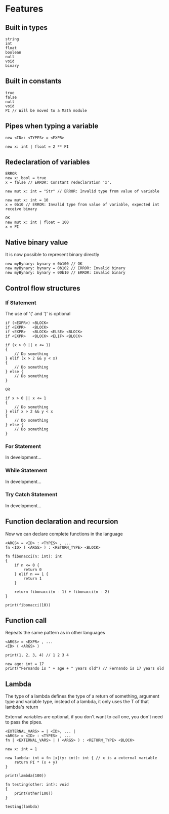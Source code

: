 # Features

## Built in types

```
string
int
float
boolean
null
void
binary
```

## Built in constants
```
true
false
null
void
PI // Will be moved to a Math module
```

## Pipes when typing a variable
```
new <ID>: <TYPES> = <EXPR>

new x: int | float = 2 ** PI
```

## Redeclaration of variables
```
ERROR
new x: bool = true
x = false // ERROR: Constant redeclaration 'x'.

new mut x: int = "Str" // ERROR: Invalid type from value of variable

new mut x: int = 10
x = 0b10 // ERROR: Invalid type from value of variable, expected int receive binary

OK
new mut x: int | float = 100
x = PI
```

## Native binary value

It is now possible to represent binary directly

```
new myBynary: bynary = 0b100 // OK
new myBynary: bynary = 0b102 // ERROR: Invalid binary
new myBynary: bynary = 00b10 // ERROR: Invalid binary
```

## Control flow structures
### If Statement

The use of '(' and ')' is optional

```
if (<EXPR>) <BLOCK>
if <EXPR>   <BLOCK>
if <EXPR>   <BLOCK> <ELSE> <BLOCK>
if <EXPR>   <BLOCK> <ELIF> <BLOCK>

if (x > 0 || x <= 1)
{ 
	// Do something
} elif (x > 2 && y < x)
{
	// Do something
} else {
	// Do something
}

OR

if x > 0 || x <= 1
{ 
	// Do something
} elif x > 2 && y < x
{
	// Do something
} else {
	// Do something
}
```

### For Statement

In development...

### While Statement

In development...

### Try Catch Statement

In development...

## Function declaration and recursion

Now we can declare complete functions in the language

```
<ARGS> = <ID> : <TYPES> , ...
fn <ID> ( <ARGS> ) : <RETURN_TYPE> <BLOCK>

fn fibonacci(n: int): int 
{
    if n <= 0 {
        return 0
    } elif n == 1 {
        return 1
    }

    return fibonacci(n - 1) + fibonacci(n - 2)
}

print(fibonacci(10))

```

## Function call

Repeats the same pattern as in other languages

```
<ARGS> = <EXPR> , ...
<ID> ( <ARGS> )

print(1, 2, 3, 4) // 1 2 3 4

new age: int = 17
print("Fernando is " + age + " years old") // Fernando is 17 years old
```

## Lambda

The type of a lambda defines the type of a return of something, argument type and variable type, instead of a lambda<T>, it only uses the T of that lambda's return

External variables are optional, if you don't want to call one, you don't need to pass the pipes.

```
<EXTERNAL_VARS> = | <ID>, ... |
<ARGS> = <ID> : <TYPES> , ...
fn | <EXTERNAL_VARS> | ( <ARGS> ) : <RETURN_TYPE> <BLOCK>

new x: int = 1

new lambda: int = fn |x|(y: int): int { // x is a external variable
    return PI * (x + y)
}

print(lambda(100))

fn testing(other: int): void
{
    print(other(100))
}

testing(lambda)
```